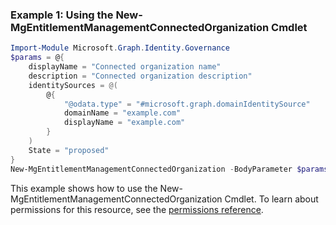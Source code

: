 ### Example 1: Using the New-MgEntitlementManagementConnectedOrganization Cmdlet
```powershell
Import-Module Microsoft.Graph.Identity.Governance
$params = @{
	displayName = "Connected organization name"
	description = "Connected organization description"
	identitySources = @(
		@{
			"@odata.type" = "#microsoft.graph.domainIdentitySource"
			domainName = "example.com"
			displayName = "example.com"
		}
	)
	State = "proposed"
}
New-MgEntitlementManagementConnectedOrganization -BodyParameter $params
```
This example shows how to use the New-MgEntitlementManagementConnectedOrganization Cmdlet.
To learn about permissions for this resource, see the [permissions reference](/graph/permissions-reference).
